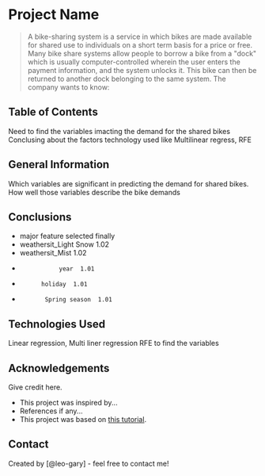 # Project Name
> A bike-sharing system is a service in which bikes are made available for shared use to individuals on a short term basis for a price or free. 
Many bike share systems allow people to borrow a bike from a "dock" which is usually computer-controlled 
wherein the user enters the payment information, and the system unlocks it. 
This bike can then be returned to another dock belonging to the same system.
The company wants to know:




## Table of Contents
Need to find the variables imacting the demand for the shared bikes
Conclusing about the factors
technology used like Multilinear regress, RFE 

<!-- You can include any other section that is pertinent to your problem -->

## General Information
Which variables are significant in predicting the demand for shared bikes.
How well those variables describe the bike demands

<!-- You don't have to answer all the questions - just the ones relevant to your project. -->

## Conclusions
- major feature selected finally 
-  weathersit_Light Snow  1.02
-   weathersit_Mist  1.02
-                year  1.01
-           holiday  1.01
-            Spring season  1.01

<!-- You don't have to answer all the questions - just the ones relevant to your project. -->


## Technologies Used
Linear regression,
Multi liner regression
RFE to find the variables

<!-- As the libraries versions keep on changing, it is recommended to mention the version of library used in this project -->

## Acknowledgements
Give credit here.
- This project was inspired by...
- References if any...
- This project was based on [this tutorial](https://www.example.com).


## Contact
Created by [@leo-gary] - feel free to contact me!


<!-- Optional -->
<!-- ## License -->
<!-- This project is open source and available under the [... License](). -->

<!-- You don't have to include all sections - just the one's relevant to your project -->